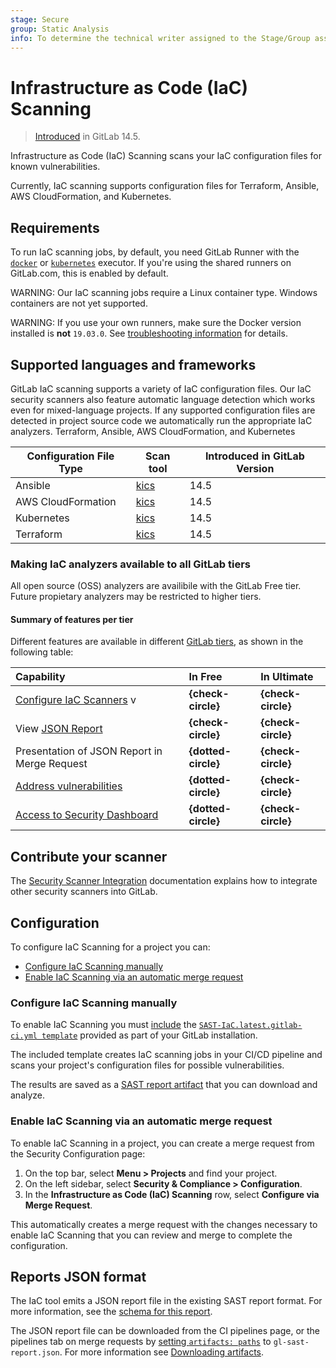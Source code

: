 ```yaml
---
stage: Secure
group: Static Analysis
info: To determine the technical writer assigned to the Stage/Group associated with this page, see https://about.gitlab.com/handbook/engineering/ux/technical-writing/#assignments
---
```


# Infrastructure as Code (IaC) Scanning

> [Introduced](https://gitlab.com/groups/gitlab-org/-/epics/6655) in GitLab 14.5.

Infrastructure as Code (IaC) Scanning scans your IaC configuration files for known vulnerabilities.

Currently, IaC scanning supports configuration files for Terraform, Ansible, AWS CloudFormation, and Kubernetes.

## Requirements

To run IaC scanning jobs, by default, you need GitLab Runner with the
[`docker`](https://docs.gitlab.com/runner/executors/docker.html) or
[`kubernetes`](https://docs.gitlab.com/runner/install/kubernetes.html) executor.
If you're using the shared runners on GitLab.com, this is enabled by default.

WARNING:
Our IaC scanning jobs require a Linux container type. Windows containers are not yet supported.

WARNING:
If you use your own runners, make sure the Docker version installed
is **not** `19.03.0`. See [troubleshooting information](../sast/index.md#error-response-from-daemon-error-processing-tar-file-docker-tar-relocation-error) for details.

## Supported languages and frameworks

GitLab IaC scanning supports a variety of IaC configuration files. Our IaC security scanners also feature automatic language detection which works even for mixed-language projects. If any supported configuration files are detected in project source code we automatically run the appropriate IaC analyzers.
 Terraform, Ansible, AWS CloudFormation, and Kubernetes

| Configuration File Type                  | Scan tool                        | Introduced in GitLab Version  |
|------------------------------------------|----------------------------------|-------------------------------|
| Ansible                                  | [kics](https://kics.io/)         | 14.5                          |
| AWS CloudFormation                       | [kics](https://kics.io/)         | 14.5                          |
| Kubernetes                               | [kics](https://kics.io/)         | 14.5                          |
| Terraform                                | [kics](https://kics.io/)         | 14.5                          |

### Making IaC analyzers available to all GitLab tiers

All open source (OSS) analyzers are availibile with the GitLab Free tier. Future propietary analyzers may be restricted to higher tiers. 

#### Summary of features per tier

Different features are available in different [GitLab tiers](https://about.gitlab.com/pricing/),
as shown in the following table:

| Capability                                                                             | In Free             | In Ultimate        |
|:---------------------------------------------------------------------------------------|:--------------------|:-------------------|
| [Configure IaC Scanners](#configuration)                              v                | **{check-circle}**  | **{check-circle}** |
| View [JSON Report](#reports-json-format)                                               | **{check-circle}**  | **{check-circle}** |
| Presentation of JSON Report in Merge Request                                           | **{dotted-circle}** | **{check-circle}** |
| [Address vulnerabilities](../../application_security/vulnerabilities/index.md)         | **{dotted-circle}** | **{check-circle}** |
| [Access to Security Dashboard](../../application_security/security_dashboard/index.md) | **{dotted-circle}** | **{check-circle}** |

## Contribute your scanner

The [Security Scanner Integration](../../../development/integrations/secure.md) documentation explains how to integrate other security scanners into GitLab.

## Configuration

To configure IaC Scanning for a project you can:

- [Configure IaC Scanning manually](#configure-iac-scanning-manually)
- [Enable IaC Scanning via an automatic merge request](#enable-iac-scanning-via-an-automatic-merge-request)

### Configure IaC Scanning manually

To enable IaC Scanning you must [include](../../../ci/yaml/index.md#includetemplate) the
[`SAST-IaC.latest.gitlab-ci.yml template`](https://gitlab.com/gitlab-org/gitlab/-/blob/master/lib/gitlab/ci/templates/Security/SAST-IaC.latest.gitlab-ci.yml) provided as part of your GitLab installation.

The included template creates IaC scanning jobs in your CI/CD pipeline and scans
your project's configuration files for possible vulnerabilities.

The results are saved as a
[SAST report artifact](../../../ci/yaml/index.md#artifactsreportssast)
that you can download and analyze.

### Enable IaC Scanning via an automatic merge request

To enable IaC Scanning in a project, you can create a merge request
from the Security Configuration page:

1. On the top bar, select **Menu > Projects** and find your project.
1. On the left sidebar, select **Security & Compliance > Configuration**.
1. In the **Infrastructure as Code (IaC) Scanning** row, select **Configure via Merge Request**.

This automatically creates a merge request with the changes necessary to enable IaC Scanning
that you can review and merge to complete the configuration.

## Reports JSON format

The IaC tool emits a JSON report file in the existing SAST report format. For more information, see the
[schema for this report](https://gitlab.com/gitlab-org/security-products/security-report-schemas/-/blob/master/dist/sast-report-format.json).

The JSON report file can be downloaded from the CI pipelines page, or the
pipelines tab on merge requests by [setting `artifacts: paths`](../../../ci/yaml/index.md#artifactspaths) to `gl-sast-report.json`. For more information see [Downloading artifacts](../../../ci/pipelines/job_artifacts.md).
